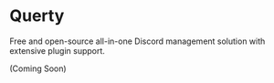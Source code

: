 # Querty
Free and open-source all-in-one Discord management solution with extensive plugin support.

(Coming Soon)
